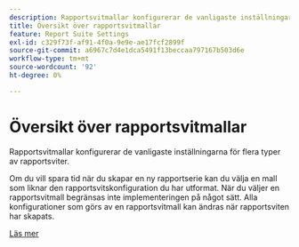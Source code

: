```yaml
---
description: Rapportsvitmallar konfigurerar de vanligaste inställningarna för flera typer av rapportsviter.
title: Översikt över rapportsvitmallar
feature: Report Suite Settings
exl-id: c329f73f-af91-4f0a-9e9e-ae17fcf2899f
source-git-commit: a6967c7d4e1dca5491f13beccaa797167b503d6e
workflow-type: tm+mt
source-wordcount: '92'
ht-degree: 0%

---
```


# Översikt över rapportsvitmallar

Rapportsvitmallar konfigurerar de vanligaste inställningarna för flera typer av rapportsviter.

Om du vill spara tid när du skapar en ny rapportserie kan du välja en mall som liknar den rapportsvitskonfiguration du har utformat. När du väljer en rapportsvitmall begränsas inte implementeringen på något sätt. Alla konfigurationer som görs av en rapportsvitmall kan ändras när rapportsviten har skapats.

[Läs mer](/help/admin/tools/manage-rs/rs-templates/default-rs-template.md)
